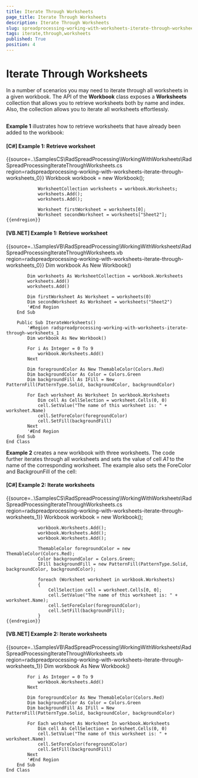 ```yaml
---
title: Iterate Through Worksheets
page_title: Iterate Through Worksheets
description: Iterate Through Worksheets
slug: spreadprocessing-working-with-worksheets-iterate-through-worksheets
tags: iterate,through,worksheets
published: True
position: 4
---
```


# Iterate Through Worksheets



In a number of scenarios you may need to iterate through all worksheets in a given workbook. The API of the __Workbook__ class exposes a __Worksheets__ collection that allows you to retrieve worksheets both by name and index. Also, the collection allows you to iterate all worksheets effortlessly.
      

## 

__Example 1__ illustrates how to retrieve worksheets that have already been added to the workbook:
        

#### __[C#] Example 1: Retrieve worksheet__

{{source=..\SamplesCS\RadSpreadProcessing\WorkingWithWorksheets\RadSpreadProcessingIterateThroughWorksheets.cs region=radspreadprocessing-working-with-worksheets-iterate-through-worksheets_0}}
	            Workbook workbook = new Workbook();
	
	            WorksheetCollection worksheets = workbook.Worksheets;
	            worksheets.Add();
	            worksheets.Add();
	
	            Worksheet firstWorksheet = worksheets[0];
	            Worksheet secondWorksheet = worksheets["Sheet2"];
	{{endregion}}



#### __[VB.NET] Example 1: Retrieve worksheet__

{{source=..\SamplesVB\RadSpreadProcessing\WorkingWithWorksheets\RadSpreadProcessingIterateThroughWorksheets.vb region=radspreadprocessing-working-with-worksheets-iterate-through-worksheets_0}}
	        Dim workbook As New Workbook()
	
	        Dim worksheets As WorksheetCollection = workbook.Worksheets
	        worksheets.Add()
	        worksheets.Add()
	
	        Dim firstWorksheet As Worksheet = worksheets(0)
	        Dim secondWorksheet As Worksheet = worksheets("Sheet2")
	        '#End Region
	    End Sub
	
	    Public Sub IterateWorksheets()
	        '#Region radspreadprocessing-working-with-worksheets-iterate-through-worksheets_1
	        Dim workbook As New Workbook()
	
	        For i As Integer = 0 To 9
	            workbook.Worksheets.Add()
	        Next
	
	        Dim foregroundColor As New ThemableColor(Colors.Red)
	        Dim backgroundColor As Color = Colors.Green
	        Dim backgroundFill As IFill = New PatternFill(PatternType.Solid, backgroundColor, backgroundColor)
	
	        For Each worksheet As Worksheet In workbook.Worksheets
	            Dim cell As CellSelection = worksheet.Cells(0, 0)
	            cell.SetValue("The name of this worksheet is: " + worksheet.Name)
	            cell.SetForeColor(foregroundColor)
	            cell.SetFill(backgroundFill)
	        Next
	        '#End Region
	    End Sub
	End Class



__Example 2__ creates a new workbook with three worksheets. The code further iterates through all worksheets and sets the value of cell *A1* to the name of the corresponding worksheet. The example also sets the ForeColor and BackgrounFill of the cell:
        

#### __[C#] Example 2: Iterate worksheets__

{{source=..\SamplesCS\RadSpreadProcessing\WorkingWithWorksheets\RadSpreadProcessingIterateThroughWorksheets.cs region=radspreadprocessing-working-with-worksheets-iterate-through-worksheets_1}}
	            Workbook workbook = new Workbook();
	
	            workbook.Worksheets.Add();
	            workbook.Worksheets.Add();
	            workbook.Worksheets.Add();
	
	            ThemableColor foregroundColor = new ThemableColor(Colors.Red);
	            Color backgroundColor = Colors.Green;
	            IFill backgroundFill = new PatternFill(PatternType.Solid, backgroundColor, backgroundColor);
	
	            foreach (Worksheet worksheet in workbook.Worksheets)
	            {
	                CellSelection cell = worksheet.Cells[0, 0];
	                cell.SetValue("The name of this worksheet is: " + worksheet.Name);
	                cell.SetForeColor(foregroundColor);
	                cell.SetFill(backgroundFill);
	            }
	{{endregion}}



#### __[VB.NET] Example 2: Iterate worksheets__

{{source=..\SamplesVB\RadSpreadProcessing\WorkingWithWorksheets\RadSpreadProcessingIterateThroughWorksheets.vb region=radspreadprocessing-working-with-worksheets-iterate-through-worksheets_1}}
	        Dim workbook As New Workbook()
	
	        For i As Integer = 0 To 9
	            workbook.Worksheets.Add()
	        Next
	
	        Dim foregroundColor As New ThemableColor(Colors.Red)
	        Dim backgroundColor As Color = Colors.Green
	        Dim backgroundFill As IFill = New PatternFill(PatternType.Solid, backgroundColor, backgroundColor)
	
	        For Each worksheet As Worksheet In workbook.Worksheets
	            Dim cell As CellSelection = worksheet.Cells(0, 0)
	            cell.SetValue("The name of this worksheet is: " + worksheet.Name)
	            cell.SetForeColor(foregroundColor)
	            cell.SetFill(backgroundFill)
	        Next
	        '#End Region
	    End Sub
	End Class


